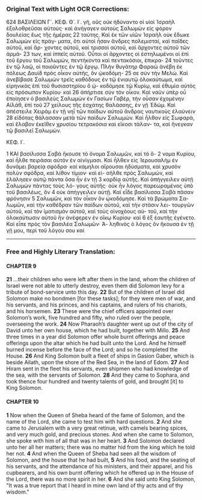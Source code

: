 ### Original Text with Light OCR Corrections:

624 ΒΑΣΙΛΕΙΩΝ Γ΄. ΚΕΦ. Θ΄. Ι΄.
γῆ, οὓς οὐκ ἠδύναντο οἱ υἱοὶ Ἰσραὴλ ἐξολοθρεῦσαι αὐτούς· καὶ
ἀνήγαγεν αὐτοὺς Σαλωμὼν εἰς φόρον δουλείας ἕως τῆς ἡμέρας
22 ταύτης. Καὶ ἐκ τῶν υἱῶν Ἰσραὴλ οὐκ ἔδωκε Σαλωμὼν εἰς πράγ-
ματα, ὅτι αὐτοὶ ἦσαν ἄνδρες πολεμισταί, καὶ παῖδες αὐτοῦ, καὶ ἄρ-
χοντες αὐτοῦ, καὶ τρισσοὶ αὐτοῦ, καὶ ἄρχοντες αὐτοῦ τῶν ἁρμά-
23 των, καὶ ἱππεῖς αὐτοῦ. Οὗτοι οἱ ἄρχοντες οἱ ἐστηλωμένοι οἱ
ἐπὶ τοῦ ἔργου τοῦ Σαλωμών, πεντήκοντα καὶ πεντακόσιοι, ἐπικρα-
24 τοῦντες ἐν τῷ λαῷ, οἱ ποιοῦντες ἐν τῷ ἔργῳ. Πλὴν θυγάτηρ
Φαραὼ ἀνέβη ἐκ πόλεως Δαυὶδ πρὸς οἶκον αὐτῆς, ὃν ᾠκοδόμη-
25 σε σὺν τὴν Μελώ. Καὶ ἀνεβίβασε Σαλωμὼν τρεῖς καθόδους ἐν
τῷ ἐνιαυτῷ ὁλοκαύτωμα, καὶ εἰρηνικὰς ἐπὶ τοῦ θυσιαστηρίου ὃ ᾠ-
κοδόμησε τῷ Κυρίῳ, καὶ ἐθυμία αὐτὸς εἰς πρόσωπον Κυρίου· καὶ
26 ἀπήρτισε σὺν τὸν οἶκον. Καὶ ναῦν ὑπὲρ οὗ ἐποίησεν ὁ βασιλεὺς
Σαλωμὼν ἐν Γασίων Γαβέρ, τὴν οὖσαν ἐχομένην Αἰλάθ, ἐπὶ τοῦ
27 χείλους τῆς ἐσχάτης θαλάσσης, ἐν γῇ Ἐδώμ. Καὶ ἀπέστειλε
Χειρὰμ ἐν τῇ νηῒ τῶν παίδων αὐτοῦ ἄνδρας ναυτικοὺς ἐλαύνειν
28 εἰδότας θάλασσαν μετὰ τῶν παίδων Σαλωμών. Καὶ ἦλθον εἰς
Σωφαρά, καὶ ἔλαβον ἐκεῖθεν χρυσίου τετρακόσια καὶ εἴκοσι τάλαν-
τα, καὶ ἤνεγκαν τῷ βασιλεῖ Σαλωμών.

ΚΕΦ. Ι΄.

1 ΚΑΙ βασίλισσα Σαβὰ ἤκουσε τὸ ὄνομα Σαλωμῶν, καὶ τὸ ὄ-
2 νομα Κυρίου, καὶ ἦλθε πειράσαι αὐτὸν ἐν αἰνίγμασι. Καὶ ἦλθεν εἰς
Ἱερουσαλὴμ ἐν δυνάμει βαρείᾳ σφόδρα· καὶ κάμηλοι αἴρουσαι
ἡδύσματα, καὶ χρυσὸν πολὺν σφόδρα, καὶ λίθον τίμιον· καὶ εἰ-
σῆλθε πρὸς Σαλωμών, καὶ ἐλάλησεν αὐτῷ πάντα ὅσα ἦν ἐν τῇ
3 καρδίᾳ αὐτῆς. Καὶ ἀπήγγειλεν αὐτῇ Σαλωμὼν πάντας τοὺς λό-
γους αὐτῆς· οὐκ ἦν λόγος παρεωραμένος ὑπὸ τοῦ βασιλέως, ὃν
4 οὐκ ἀπήγγειλεν αὐτῇ. Καὶ εἶδε βασίλισσα Σαβὰ πᾶσαν φρόνησιν
5 Σαλωμῶν, καὶ τὸν οἶκον ὃν ᾠκοδόμησε. Καὶ τὰ βρώματα Σα-
λωμῶν, καὶ τὴν καθέδραν τῶν παίδων αὐτοῦ, καὶ τὴν στάσιν λει-
τουργῶν αὐτοῦ, καὶ τὸν ἱματισμὸν αὐτοῦ, καὶ τοὺς οἰνοχόους αὐ-
τοῦ, καὶ τὴν ὁλοκαύτωσιν αὐτοῦ ἣν ἀνέφερεν ἐν οἴκῳ Κυρίου· καὶ
6 ἐξ ἑαυτῆς ἐγένετο. Καὶ εἶπε πρὸς τὸν βασιλέα Σαλωμῶν· Ἀ-
ληθινὸς ὁ λόγος ὃν ἤκουσα ἐν τῇ γῇ μου, περὶ τοῦ λόγου σου καὶ

---

### Free and Highly Literary Translation:

#### CHAPTER 9

**21** ...their children who were left after them in the land, whom the children of Israel were not able to utterly destroy, even them did Solomon levy for a tribute of bond-service unto this day.
**22** But of the children of Israel did Solomon make no bondmen [for these tasks]; for they were men of war, and his servants, and his princes, and his captains, and rulers of his chariots, and his horsemen.
**23** These were the chief officers appointed over Solomon’s work, five hundred and fifty, who ruled over the people, overseeing the work.
**24** Now Pharaoh’s daughter went up out of the city of David unto her own house, which he had built, together with Millo.
**25** And three times in a year did Solomon offer whole burnt offerings and peace offerings upon the altar which he had built unto the Lord. And he himself burned incense before the face of the Lord; and so he completed the House.
**26** And King Solomon built a fleet of ships in Gasion Gaber, which is beside Ailath, upon the shore of the Red Sea, in the land of Edom.
**27** And Hiram sent in the fleet his servants, even shipmen who had knowledge of the sea, with the servants of Solomon.
**28** And they came to Sophara, and took thence four hundred and twenty talents of gold, and brought [it] to King Solomon.

#### CHAPTER 10

**1** Now when the Queen of Sheba heard of the fame of Solomon, and the name of the Lord, she came to test him with hard questions.
**2** And she came to Jerusalem with a very great retinue, with camels bearing spices, and very much gold, and precious stones. And when she came to Solomon, she spoke with him of all that was in her heart.
**3** And Solomon declared unto her all her matters; there was no matter hid from the king which he told her not.
**4** And when the Queen of Sheba had seen all the wisdom of Solomon, and the house that he had built,
**5** And his food, and the seating of his servants, and the attendance of his ministers, and their apparel, and his cupbearers, and his own burnt offering which he offered up in the House of the Lord, there was no more spirit in her.
**6** And she said unto King Solomon, "It was a true report that I heard in mine own land of thy acts and of thy wisdom."